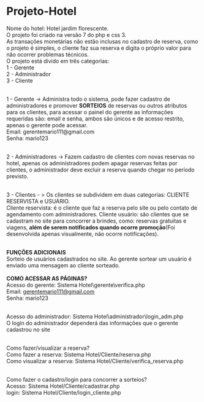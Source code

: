 # Projeto-Hotel
Nome do hotel: Hotel jardim florescente.<br>
O projeto foi criado na versão 7 do php e css 3.<br>
As transações monetárias não estão inclusas no cadastro de reserva, como o projeto é simples, o cliente faz sua reserva e digita o próprio valor para não ocorrer problemas técnicos.
<br>
O projeto está divido em três categorias:<br>
1 - Gerente<br>
2 - Administrador<br>
3 - Cliente<br>

<br>
1 - Gerente -> Administra todo o sistema, pode fazer cadastro de administradores e promover <strong>SORTEIOS</strong> de reservas ou outros atributos para os clientes, para acessar o painel do gerente as informações requeridas são: email e senha, ambos são únicos e de acesso restrito, apenas o gerente pode acessar. <br>
Email: gerentemario111@gmail.com<br>
Senha: mario123<br>
<br>

2 - Administradores -> Fazem cadastro de clientes com novas reservas no hotel, apenas os administradores podem apagar reservas feitas por clientes, o administrador deve excluir a reserva quando chegar no período previsto.<br>
<br>

3 - Clientes - > Os clientes se subdividem em duas categorias: CLIENTE RESERVISTA e USUÁRIO.<br>
Cliente reservista: é o cliente que faz a reserva pelo site ou pelo contato de agendamento com administradores.
Cliente usuário: são clientes que se cadastram no site para concorrer a brindes, como: reservas gratuitas e viagens, <strong>além de serem notificados quando ocorre promoção</strong>(Foi desenvolvida apenas visualmente, não ocorre notificações).<br><br>

<strong>FUNÇÕES ADICIONAIS</strong>
<br>
Sorteio de usuários cadastrados no site.
Ao gerente sortear um usuário é enviado uma mensagem ao cliente sorteado.
<br>
<br>
<strong>COMO ACESSAR AS PÁGINAS?</strong><br>
Acesso do gerente: Sistema Hotel\gerente\verifica.php<br>
Email: gerentemario111@gmail.com<br>
Senha: mario123<br><br>

Acesso do administrador: Sistema Hotel\administrador\login_adm.php<br>
O login do administrador dependerá das informações que o gerente cadastrou no site<br><br>

Como fazer/visualizar a reserva?<br>
Como fazer a reserva: Sistema Hotel/Cliente/reserva.php<br>
Como visualizar a reserva: Sistema Hotel/Cliente/verifica_reserva.php<br><br>

Como fazer o cadastro/login para concorrer a sorteios?<br>
Acesso: Sistema Hotel/Cliente/cadastrar.php<br>
login: Sistema Hotel/Cliente/login_cliente.php
